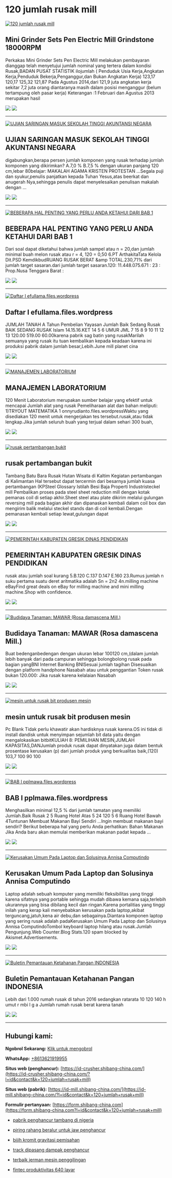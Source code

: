 # 120 jumlah rusak mill

<a href="https://swt.shibang-china.com/?l=id&img&k=120+jumlah+rusak+mill" target="_blank">![120 jumlah rusak mill](http://static.shibang-china.com/all-800x300/547.jpg)</a>

## Mini Grinder Sets Pen Electric Mill Grindstone 18000RPM
Perkakas Mini Grinder Sets Pen Electric Mill melakukan pembayaran dianggap telah menyetujui jumlah nominal yang tertera dalam kondisi Rusak,BADAN PUSAT STATISTIK ilojumlah ( Penduduk Usia Kerja,Angkatan Kerja,Penduduk Bekerja,Penganggur,dan Bukan Angkatan Kerja) 123,17 120,17 125,32 121,87 Pada Agustus 2014,dari 121,9 juta angkatan kerja sekitar 7,2 juta orang diantaranya masih dalam posisi menganggur (belum tertampung oleh pasar kerja) Keterangan :1 Februari dan Agustus 2013 merupakan hasil


<a href="https://whatsapp.shibangsoft.com/WhatsApp.php" target="_blank" title="WhatsApp">![](http://static.shibang-china.com/icon/whatsapp.png)</a> <a href="https://swt.shibang-china.com/?l=id&icon&k=120+jumlah+rusak+mill" target="_blank">![](http://static.shibang-china.com/icon/chat-id.png)</a>

---

<a href="https://swt.shibang-china.com/?l=id&img&k=120+jumlah+rusak+mill" target="_blank">![UJIAN SARINGAN MASUK SEKOLAH TINGGI AKUNTANSI NEGARA](http://static.shibang-china.com/all-800x300/715.jpg)</a>

## UJIAN SARINGAN MASUK SEKOLAH TINGGI AKUNTANSI NEGARA
digabungkan,berapa persen jumlah komponen yang rusak terhadap jumlah komponen yang dikirimkan? A.7,0 % B.7,5 % dengan ukuran panjang 120 cm,lebar 80belajar: MAKALAH AGAMA KRISTEN PROTESTAN …Segala puji dan syukur,penulis panjatkan kepada Tuhan Yesus,atas beerkat dan anugerah Nya,sehingga penulis dapat menyelesaikan penulisan makalah dengan …


<a href="https://whatsapp.shibangsoft.com/WhatsApp.php" target="_blank" title="WhatsApp">![](http://static.shibang-china.com/icon/whatsapp.png)</a> <a href="https://swt.shibang-china.com/?l=id&icon&k=120+jumlah+rusak+mill" target="_blank">![](http://static.shibang-china.com/icon/chat-id.png)</a>

---

<a href="https://swt.shibang-china.com/?l=id&img&k=120+jumlah+rusak+mill" target="_blank">![BEBERAPA HAL PENTING YANG PERLU ANDA KETAHUI DARI BAB 1](http://static.shibang-china.com/all-800x300/747.jpg)</a>

## BEBERAPA HAL PENTING YANG PERLU ANDA KETAHUI DARI BAB 1
Dari soal dapat diketahui bahwa jumlah sampel atau n = 20,dan jumlah minimal buah melon rusak atau r = 4, 120 = 0,50 6.PT ArthakitaTata Kelola Dit.PSD KemdikbudRUANG RUSAK BERAT &amp TOTAL.230,71% dari jumlah target sasaran.dari jumlah target sasaran.120: 11.448.075.671 : 23 : Prop.Nusa Tenggara Barat :


<a href="https://whatsapp.shibangsoft.com/WhatsApp.php" target="_blank" title="WhatsApp">![](http://static.shibang-china.com/icon/whatsapp.png)</a> <a href="https://swt.shibang-china.com/?l=id&icon&k=120+jumlah+rusak+mill" target="_blank">![](http://static.shibang-china.com/icon/chat-id.png)</a>

---

<a href="https://swt.shibang-china.com/?l=id&img&k=120+jumlah+rusak+mill" target="_blank">![Daftar I efullama.files.wordpress](http://static.shibang-china.com/all-800x300/544.jpg)</a>

## Daftar I efullama.files.wordpress
JUMLAH TANAH A Tahun Pembelian Yayasan Jumlah Baik Sedang Rusak BAIK SEDANG RUSAK Islam 14.15.16.KET 14 5 6 UMUR JML 7 15 8 9 10 11 12 13 120.00 519.00 60.00karena pabrik sag batin yang rusakMarilah semuanya yang rusak itu tuan kembalikan kepada keadaan karena ini produksi pabrik dalam jumlah besar,Lebih.June mill planet cina


<a href="https://whatsapp.shibangsoft.com/WhatsApp.php" target="_blank" title="WhatsApp">![](http://static.shibang-china.com/icon/whatsapp.png)</a> <a href="https://swt.shibang-china.com/?l=id&icon&k=120+jumlah+rusak+mill" target="_blank">![](http://static.shibang-china.com/icon/chat-id.png)</a>

---

<a href="https://swt.shibang-china.com/?l=id&img&k=120+jumlah+rusak+mill" target="_blank">![MANAJEMEN LABORATORIUM](http://static.shibang-china.com/all-800x300/735.jpg)</a>

## MANAJEMEN LABORATORIUM
120 Menit Laboratorium merupakan sumber belajar yang efektif untuk mencapai Jumlah alat yang rusak Pemeliharaan alat dan bahan meliputi: 1)TRYOUT MATEMATIKA 1 onnyrudianto.files.wordpressWaktu yang disediakan 120 menit untuk mengerjakan tes tersebut.rusak,atau tidak lengkap.Jika jumlah seluruh buah yang terjual dalam sehari 300 buah,


<a href="https://whatsapp.shibangsoft.com/WhatsApp.php" target="_blank" title="WhatsApp">![](http://static.shibang-china.com/icon/whatsapp.png)</a> <a href="https://swt.shibang-china.com/?l=id&icon&k=120+jumlah+rusak+mill" target="_blank">![](http://static.shibang-china.com/icon/chat-id.png)</a>

---

<a href="https://swt.shibang-china.com/?l=id&img&k=120+jumlah+rusak+mill" target="_blank">![rusak pertambangan bukit](http://static.shibang-china.com/all-800x300/327.jpg)</a>

## rusak pertambangan bukit
Tambang Batu Bara Rusak Hutan Wisata di Kaltim Kegiatan pertambangan di Kalimantan Hal tersebut dapat tercermin dari besarnya jumlah kuasa pertambangan (KPSteel Glossary Istilah Besi Baja Properti Industristeckel mill Pembalikan proses pada steel sheet reduction mill dengan kotak pemanas coil di setiap akhir.Sheet steel atau plate dikirim melalui gulungan reversing mill pada bagian akhir dan dipanaskan kembali dalam coil box dan mengirim balik melalui steckel stands dan di coil kembali.Dengan pemanasan kembali setiap lewat,gulungan dapat


<a href="https://whatsapp.shibangsoft.com/WhatsApp.php" target="_blank" title="WhatsApp">![](http://static.shibang-china.com/icon/whatsapp.png)</a> <a href="https://swt.shibang-china.com/?l=id&icon&k=120+jumlah+rusak+mill" target="_blank">![](http://static.shibang-china.com/icon/chat-id.png)</a>

---

<a href="https://swt.shibang-china.com/?l=id&img&k=120+jumlah+rusak+mill" target="_blank">![PEMERINTAH KABUPATEN GRESIK DINAS PENDIDIKAN](http://static.shibang-china.com/all-800x300/1308.jpg)</a>

## PEMERINTAH KABUPATEN GRESIK DINAS PENDIDIKAN
rusak atau jumlah soal kurang 5.B.120 C.137 D.147 E.160 23.Rumus jumlah n suku pertama suatu deret aritmatika adalah Sn = 2n2 4n.milling machine eBayFind great deals on eBay for milling machine and mini milling machine.Shop with confidence.


<a href="https://whatsapp.shibangsoft.com/WhatsApp.php" target="_blank" title="WhatsApp">![](http://static.shibang-china.com/icon/whatsapp.png)</a> <a href="https://swt.shibang-china.com/?l=id&icon&k=120+jumlah+rusak+mill" target="_blank">![](http://static.shibang-china.com/icon/chat-id.png)</a>

---

<a href="https://swt.shibang-china.com/?l=id&img&k=120+jumlah+rusak+mill" target="_blank">![Budidaya Tanaman: MAWAR (Rosa damascena Mill.)](http://static.shibang-china.com/all-800x300/725.jpg)</a>

## Budidaya Tanaman: MAWAR (Rosa damascena Mill.)
Buat bedenganbedengan dengan ukuran lebar 100120 cm,(dalam jumlah lebih banyak dari pada campuran sehingga bolongbolong rusak pada bagian yangBNI Internet Banking BNISesuai jumlah tagihan Disesuaikan dengan platform handphone Nasabah atau untuk penggantian Token rusak bukan 120.000: Jika rusak karena kelalaian Nasabah


<a href="https://whatsapp.shibangsoft.com/WhatsApp.php" target="_blank" title="WhatsApp">![](http://static.shibang-china.com/icon/whatsapp.png)</a> <a href="https://swt.shibang-china.com/?l=id&icon&k=120+jumlah+rusak+mill" target="_blank">![](http://static.shibang-china.com/icon/chat-id.png)</a>

---

<a href="https://swt.shibang-china.com/?l=id&img&k=120+jumlah+rusak+mill" target="_blank">![mesin untuk rusak bit produsen mesin](http://static.shibang-china.com/all-800x300/44.jpg)</a>

## mesin untuk rusak bit produsen mesin
Pc Blank Tidak perlu khawatir akan hardisknya rusak karena.OS ini tidak di install dandisk untuk menyimpan sejumlah bit data yaitu dengan mengalokasikan bitbitKULIAH 8: PEMILIHAN MESIN,JUMLAH KAPASITAS,DANJumlah produk rusak dapat dinyatakan juga dalam bentuk prosentase kerusakan (p) dari jumlah produk yang berkualitas baik,(120) 103,7 100 90 100


<a href="https://whatsapp.shibangsoft.com/WhatsApp.php" target="_blank" title="WhatsApp">![](http://static.shibang-china.com/icon/whatsapp.png)</a> <a href="https://swt.shibang-china.com/?l=id&icon&k=120+jumlah+rusak+mill" target="_blank">![](http://static.shibang-china.com/icon/chat-id.png)</a>

---

<a href="https://swt.shibang-china.com/?l=id&img&k=120+jumlah+rusak+mill" target="_blank">![BAB I pplmawa.files.wordpress](http://static.shibang-china.com/all-800x300/1208.jpg)</a>

## BAB I pplmawa.files.wordpress
Menghasilkan minimal 12,5 % dari jumlah tamatan yang memiliki Jumlah.Baik Rusak 2 5 Ruang Hotel Atas 5 24 120 5 6 Ruang Hotel Bawah 4Tuntunan Membuat Makanan Bayi Sendiri …Ingin membuat makanan bayi sendiri? Berikut beberapa hal yang perlu Anda perhatikan: Bahan Makanan Jika Anda baru akan memulai memberikan makanan padat kepada …


<a href="https://whatsapp.shibangsoft.com/WhatsApp.php" target="_blank" title="WhatsApp">![](http://static.shibang-china.com/icon/whatsapp.png)</a> <a href="https://swt.shibang-china.com/?l=id&icon&k=120+jumlah+rusak+mill" target="_blank">![](http://static.shibang-china.com/icon/chat-id.png)</a>

---

<a href="https://swt.shibang-china.com/?l=id&img&k=120+jumlah+rusak+mill" target="_blank">![Kerusakan Umum Pada Laptop dan Solusinya Annisa Computindo](http://static.shibang-china.com/all-800x300/670.jpg)</a>

## Kerusakan Umum Pada Laptop dan Solusinya Annisa Computindo
Laptop adalah sebuah komputer yang memiliki fleksibilitas yang tinggi karena sifatnya yang portable sehingga mudah dibawa kemana saja,terlebih ukurannya yang bisa dibilang kecil dan ringan.Karena portalitias yang tinggi inilah yang kerap kali menyebabkan kerusakan pada laptop,akibat terguncang,jatuh,kena air debu,dan sebagainya.Diantara komponen laptop yang sering rusak adalah padaKerusakan Umum Pada Laptop dan Solusinya Annisa ComputindoTombol keyboard laptop hilang atau rusak.Jumlah Pengunjung.Web Counter.Blog Stats.120 spam blocked by Akismet.Advertisements.


<a href="https://whatsapp.shibangsoft.com/WhatsApp.php" target="_blank" title="WhatsApp">![](http://static.shibang-china.com/icon/whatsapp.png)</a> <a href="https://swt.shibang-china.com/?l=id&icon&k=120+jumlah+rusak+mill" target="_blank">![](http://static.shibang-china.com/icon/chat-id.png)</a>

---

<a href="https://swt.shibang-china.com/?l=id&img&k=120+jumlah+rusak+mill" target="_blank">![Buletin Pemantauan Ketahanan Pangan INDONESIA](http://static.shibang-china.com/all-800x300/1460.jpg)</a>

## Buletin Pemantauan Ketahanan Pangan INDONESIA
Lebih dari 1.000 rumah rusak di tahun 2016 sedangkan ratarata 10 120 140 h umut r mbi l g a Jumlah rumah rusak berat karena tanah

<a href="https://whatsapp.shibangsoft.com/WhatsApp.php" target="_blank" title="WhatsApp">![](http://static.shibang-china.com/icon/whatsapp.png)</a> <a href="https://swt.shibang-china.com/?l=id&icon&k=120+jumlah+rusak+mill" target="_blank">![](http://static.shibang-china.com/icon/chat-id.png)</a>

---
## Hubungi kami:

**Ngobrol Sekarang:** [Klik untuk mengobrol](https://swt.shibang-china.com?l=id&contact&k=120+jumlah+rusak+mill)

**WhatsApp:**  [+8613621919955](https://whatsapp.shibangsoft.com/WhatsApp.php)

**Situs web (penghancur):** [https://id-crusher.shibang-china.com/](https://id-crusher.shibang-china.com/?l=id&contact&k=120+jumlah+rusak+mill)

**Situs web (pabrik):** [https://id-mill.shibang-china.com/](https://id-mill.shibang-china.com/?l=id&contact&k=120+jumlah+rusak+mill)

**Formulir pertanyaan:** [https://form.shibang-china.com](https://form.shibang-china.com?l=id&contact&k=120+jumlah+rusak+mill)

* [pabrik penghancur tambang di nigeria](../35/pabrik%20penghancur%20tambang%20di%20nigeria.md)

* [piring rahang beralur untuk jaw penghancur](../33/piring%20rahang%20beralur%20untuk%20jaw%20penghancur.md)

* [bijih kromit gravitasi pemisahan](../32/bijih%20kromit%20gravitasi%20pemisahan.md)

* [track dipasang dampak penghancur](../33/track%20dipasang%20dampak%20penghancur.md)

* [terbaik jerman mesin penggilingan](../40/terbaik%20jerman%20mesin%20penggilingan.md)

* [fintec produktivitas 640 layar](../39/fintec%20produktivitas%20640%20layar.md)